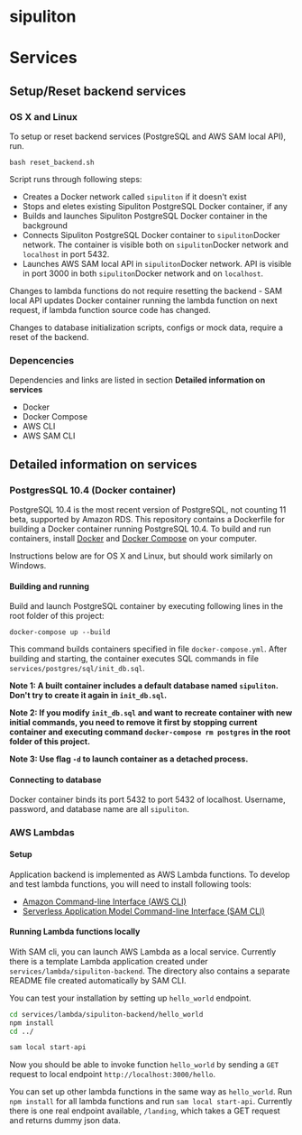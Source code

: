 # sipuliton

# Services

## Setup/Reset backend services

### OS X and Linux

To setup or reset backend services (PostgreSQL and AWS SAM local API), run.

`bash reset_backend.sh`

Script runs through following steps:
* Creates a Docker network called `sipuliton` if it doesn't exist
* Stops and eletes existing Sipuliton PostgreSQL Docker container, if any
* Builds and launches Sipuliton PostgreSQL Docker container in the background
* Connects Sipuliton PostgreSQL Docker container to `sipuliton`Docker network. The container is visible both on `sipuliton`Docker network and `localhost` in port 5432.
* Launches AWS SAM local API in `sipuliton`Docker network. API is visible in port 3000 in both `sipuliton`Docker network and on `localhost`.

Changes to lambda functions do not require resetting the backend - SAM local API updates Docker container running the lambda function on next request, if lambda function source code has changed.

Changes to database initialization scripts, configs or mock data, require a reset of the backend.


### Depencencies

Dependencies and links are listed in section **Detailed information on services**

* Docker
* Docker Compose
* AWS CLI
* AWS SAM CLI


## Detailed information on services

### PostgresSQL 10.4 (Docker container)

PostgreSQL 10.4 is the most recent version of PostgreSQL, not counting 11 beta, supported by Amazon RDS. This repository contains a Dockerfile for building a Docker container running PostgreSQL 10.4. To build and run containers, install [Docker](https://docs.docker.com/install) and [Docker Compose](https://docs.docker.com/compose/install/) on your computer.

Instructions below are for OS X and Linux, but should work similarly on Windows.

#### Building and running
Build and launch PostgreSQL container by executing following lines in the root folder of this project:
```
docker-compose up --build
```

This command builds containers specified in file `docker-compose.yml`. After building and starting, the container executes SQL commands in file `services/postgres/sql/init_db.sql`.

**Note 1: A built container includes a default database named `sipuliton`. Don't try to create it again in `init_db.sql`.**

**Note 2: If you modify `init_db.sql` and want to recreate container with new initial commands, you need to remove it first by stopping current container and executing command `docker-compose rm postgres` in the root folder of this project.**

**Note 3: Use flag `-d` to launch container as a detached process.**

#### Connecting to database

Docker container binds its port 5432 to port 5432 of localhost. Username, password, and database name are all `sipuliton`.


### AWS Lambdas

#### Setup

Application backend is implemented as AWS Lambda functions. To develop and test lambda functions, you will need to install following tools:

* [Amazon Command-line Interface (AWS CLI)](https://docs.aws.amazon.com/lambda/latest/dg/setup-awscli.html)
* [Serverless Application Model Command-line Interface (SAM CLI)](https://docs.aws.amazon.com/lambda/latest/dg/sam-cli-requirements.html)

#### Running Lambda functions locally

With SAM cli, you can launch AWS Lambda as a local service. Currently there is a template Lambda application created under `services/lambda/sipuliton-backend`. The directory also contains a separate README file created automatically by SAM CLI.

You can test your installation by setting up `hello_world` endpoint.
```bash
cd services/lambda/sipuliton-backend/hello_world
npm install
cd ../

sam local start-api
```

Now you should be able to invoke function `hello_world` by sending a `GET` request to local endpoint `http://localhost:3000/hello`.


You can set up other lambda functions in the same way as `hello_world`. Run `npm install` for all lambda functions and run `sam local start-api`. Currently there is one real endpoint available, `/landing`, which takes a GET request and returns dummy json data.



